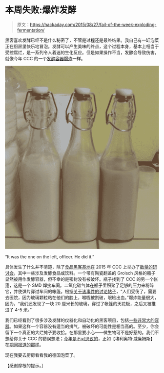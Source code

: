# 本周失败:爆炸发酵

> 原文：<https://hackaday.com/2015/08/27/fail-of-the-week-exploding-fermentation/>

黑客喜欢发酵已经不是什么秘密了，不管是过程还是最终结果。我自己有一缸泡菜正在厨房里快乐地冒泡。发酵可以产生美味的终点，这个过程本身，基本上相当于受控腐烂，是一系列令人着迷的生化反应。但是如果操作不当，发酵会导致伤害，就像今年 CCC 的一个[发酵容器爆炸](http://indrora.tumblr.com/post/127561564368/reminder-of-warning-fermenting-things-can-go)一样。

[!["It was the one on the left, officer. He did it."](img/923df8738f6f569a07e5a2b9311f4987.png)](https://hackaday.com/wp-content/uploads/2015/08/atanjgvu4r29rngno7xc-e1440606293315.jpg)

“It was the one on the left, officer. He did it.”

具体发生了什么并不清楚，除了[食品黑客基地](https://foodhackingbase.org/)在 2015 年 CCC 上举办了[数量的研讨会](https://events.ccc.de/camp/2015/wiki/Village:Foodhackingbase)，其中一些涉及发酵食品或饮料。一个带有陶瓷翻盖的 Grolsch 风格的瓶子显然被用作发酵容器，但不幸的是密封没有被破坏。瓶子找到了 CCC 的另一个帐篷，这是一个 SMD 焊接车间。二氧化碳气体在瓶子里积聚了足够的压力来粉碎它，并使弹片穿过车间的帐篷。根据[关于该事件的讨论帖子](http://lists.hackerspaces.org/pipermail/discuss/2015-August/010684.html)，“人们受伤了，需要去医院，因为玻璃颗粒粘在他们的脸上，喉咙被割破，眼睑出血。”爆炸能量很大，因为，“我们还发现了一块 20 厘米长的玻璃，穿过了帐篷的天花板，之后又被推进了 4-5 米。”

我们已经看到了很多涉及发酵的仪器化和自动化的黑客项目，包括[一些非常大的容器](http://hackaday.com/2014/10/15/goldilocks-climate-box-keeps-lager-fermentation-environment-just-right/)。如果这样一个容器没有适当的排气，被破坏的可能性是相当高的。至少，你会留下一个真正的大烂摊子要收拾。在那里要小心——微生物可不是好惹的。我们不想给你关于 CCC 的错误想法；[今年是不可思议的](http://hackaday.com/2015/08/16/chaos-communication-camp-2015-dispatch-from-the-middle/)，正如【埃利奥特·威廉姆斯】在[期间报道的那样](http://hackaday.com/2015/08/19/ccc-2015-moon-robots-data-destuction-and-an-epic-thunderstorm/)。

现在我要去厨房看看我的德国泡菜了。

【感谢摩根的提示。]
